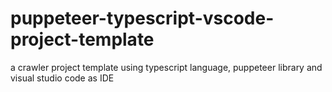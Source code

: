 # puppeteer-typescript-vscode-project-template
a crawler project template using typescript language, puppeteer library and visual studio code as IDE
